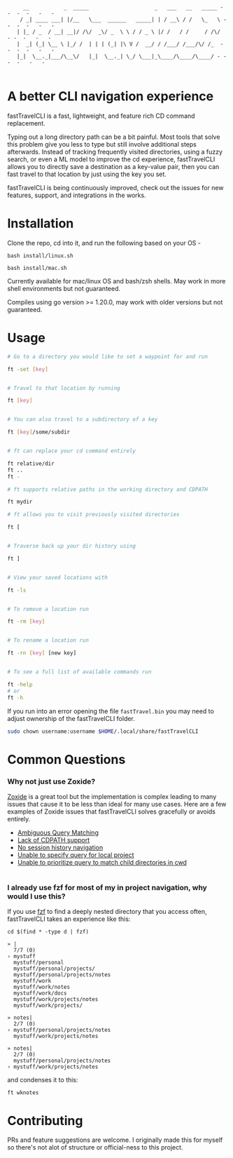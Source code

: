 

<!--- <h1>fastTravelCLI</h1> --->
```
     __           _  _____                     _   ___   __   _____ - -  -  -   -   -
    / _| ____ ___| |/__   \___  ______   _____| | / __\ / /   \_   \ - -  -  -   -   -
   | |_ / _  / __| __|/ /\/  _\/ _  \ \ / / _ \ |/ /   / /     / /\/  - -  -   -   -
   |  _| (_| \__ \ |_/ /  | | | (_| |\ V /  __/ / /___/ /___/\/ /_  - -  -  -   -   -
   |_|  \__._|___/\__\/   |_|  \__._| \_/ \___|_\____/\____/\____/ - -  -  -   -   -
                                                                    
```

<h1>A better CLI navigation experience</h1>

fastTravelCLI is a fast, lightweight, and feature rich CD command replacement.

Typing out a long directory path can be a bit painful. Most tools that solve this problem give you less to type but still involve additional steps afterwards. 
Instead of tracking frequently visited directories, using a fuzzy search, or even a ML model to improve the cd experience, fastTravelCLI allows you to directly save a destination as a key-value pair, then you can fast travel to that location by just using the key you set.

fastTravelCLI is being continuously improved, check out the issues for new features, support, and integrations in the works.


<h1>Installation</h1>

Clone the repo, cd into it, and run the following based on your OS - 

```
bash install/linux.sh
```
```
bash install/mac.sh
```
Currently available for mac/linux OS and bash/zsh shells. May work in more shell environments but not guaranteed.

Compiles using go version >= 1.20.0, may work with older versions but not guaranteed.



<h1>Usage</h1>


```bash
# Go to a directory you would like to set a waypoint for and run 

ft -set [key]


# Travel to that location by running

ft [key]


# You can also travel to a subdirectory of a key

ft [key]/some/subdir


# ft can replace your cd command entirely

ft relative/dir
ft ..
ft -

# ft supports relative paths in the working directory and CDPATH

ft mydir

# ft allows you to visit previously visited directories

ft [


# Traverse back up your dir history using 

ft ]


# View your saved locations with 

ft -ls


# To remove a location run

ft -rm [key]


# To rename a location run

ft -rn [key] [new key]


# To see a full list of available commands run

ft -help
# or
ft -h
```
If you run into an error opening the file `fastTravel.bin` you may need to adjust ownership of the fastTravelCLI folder.
```bash
sudo chown username:username $HOME/.local/share/fastTravelCLI
```

<h1>Common Questions</h1>

<h3>Why not just use Zoxide?</h3>

[Zoxide](https://github.com/ajeetdsouza/zoxide)  is a great tool but the implementation is complex leading to many issues that cause it to be less than ideal for many use cases.
Here are a few examples of Zoxide issues that fastTravelCLI solves gracefully or avoids entirely.

- [Ambiguous Query Matching](https://github.com/ajeetdsouza/zoxide/issues/876)
- [Lack of CDPATH support](https://github.com/ajeetdsouza/zoxide/issues/620) 
- [No session history navigation](https://github.com/ajeetdsouza/zoxide/issues/839)
- [Unable to specify query for local project](https://github.com/ajeetdsouza/zoxide/issues/863)
- [Unable to prioritize query to match child directories in cwd](https://github.com/ajeetdsouza/zoxide/issues/940)

<h1></h1>

<h3>I already use fzf for most of my in project navigation, why would I use this?</h3>

If you use [fzf](https://github.com/junegunn/fzf) to find a deeply nested directory that you access often, fastTravelCLI takes an experience like this: 
```
cd $(find * -type d | fzf)
```
```
» |
  7/7 (0)
› mystuff
  mystuff/personal
  mystuff/personal/projects/
  mystuff/personal/projects/notes
  mystuff/work
  mystuff/work/notes
  mystuff/work/docs
  mystuff/work/projects/notes
  mystuff/work/projects/
```
```
» notes|
  2/7 (0)
› mystuff/personal/projects/notes
  mystuff/work/projects/notes
```
```
» notes|
  2/7 (0)
  mystuff/personal/projects/notes
› mystuff/work/projects/notes
```
and condenses it to this:
```
ft wknotes
```


<h1>Contributing</h1>

PRs and feature suggestions are welcome. I originally made this for myself so there's not alot of structure or official-ness to this project.
